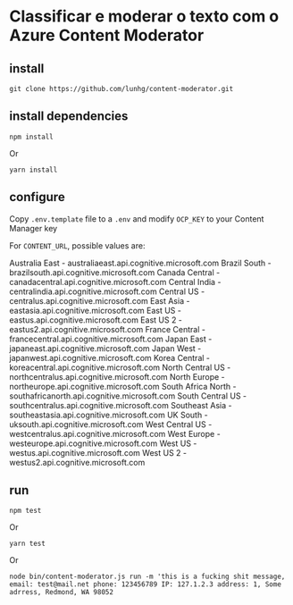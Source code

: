 # Classificar e moderar o texto com o Azure Content Moderator

## install

    git clone https://github.com/lunhg/content-moderator.git
    
## install dependencies

    npm install
    
Or 
   
    yarn install

## configure

Copy `.env.template` file to a `.env` and modify `OCP_KEY` to your Content Manager key

For `CONTENT_URL`, possible values are:


Australia East - australiaeast.api.cognitive.microsoft.com
Brazil South - brazilsouth.api.cognitive.microsoft.com
Canada Central - canadacentral.api.cognitive.microsoft.com
Central India - centralindia.api.cognitive.microsoft.com
Central US - centralus.api.cognitive.microsoft.com 
East Asia - eastasia.api.cognitive.microsoft.com
East US - eastus.api.cognitive.microsoft.com
East US 2 - eastus2.api.cognitive.microsoft.com
France Central - francecentral.api.cognitive.microsoft.com
Japan East - japaneast.api.cognitive.microsoft.com
Japan West - japanwest.api.cognitive.microsoft.com
Korea Central - koreacentral.api.cognitive.microsoft.com
North Central US - northcentralus.api.cognitive.microsoft.com
North Europe - northeurope.api.cognitive.microsoft.com
South Africa North - southafricanorth.api.cognitive.microsoft.com
South Central US - southcentralus.api.cognitive.microsoft.com
Southeast Asia - southeastasia.api.cognitive.microsoft.com
UK South - uksouth.api.cognitive.microsoft.com
West Central US - westcentralus.api.cognitive.microsoft.com
West Europe - westeurope.api.cognitive.microsoft.com
West US - westus.api.cognitive.microsoft.com
West US 2 - westus2.api.cognitive.microsoft.com

## run

    npm test
    
Or

    yarn test
    

Or 

    node bin/content-moderator.js run -m 'this is a fucking shit message, email: test@mail.net phone: 123456789 IP: 127.1.2.3 address: 1, Some adrress, Redmond, WA 98052
    


